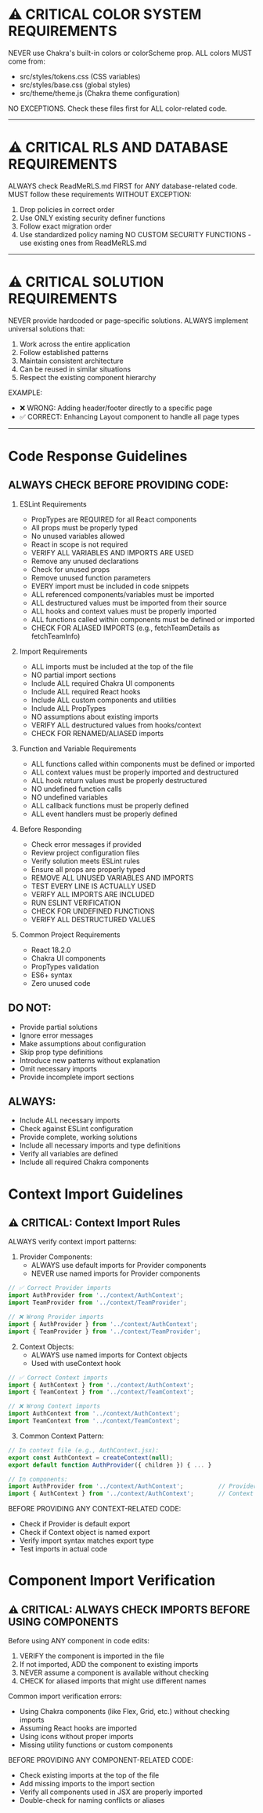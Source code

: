 # ⚠️ CRITICAL COLOR SYSTEM REQUIREMENTS
NEVER use Chakra's built-in colors or colorScheme prop. 
ALL colors MUST come from:
- src/styles/tokens.css (CSS variables)
- src/styles/base.css (global styles)
- src/theme/theme.js (Chakra theme configuration)

NO EXCEPTIONS. Check these files first for ALL color-related code.

---

# ⚠️ CRITICAL RLS AND DATABASE REQUIREMENTS
ALWAYS check ReadMeRLS.md FIRST for ANY database-related code.
MUST follow these requirements WITHOUT EXCEPTION:
1. Drop policies in correct order
2. Use ONLY existing security definer functions
3. Follow exact migration order
4. Use standardized policy naming
NO CUSTOM SECURITY FUNCTIONS - use existing ones from ReadMeRLS.md

---

# ⚠️ CRITICAL SOLUTION REQUIREMENTS
NEVER provide hardcoded or page-specific solutions.
ALWAYS implement universal solutions that:
1. Work across the entire application
2. Follow established patterns
3. Maintain consistent architecture
4. Can be reused in similar situations
5. Respect the existing component hierarchy

EXAMPLE:
- ❌ WRONG: Adding header/footer directly to a specific page
- ✅ CORRECT: Enhancing Layout component to handle all page types

---

# Code Response Guidelines

## ALWAYS CHECK BEFORE PROVIDING CODE:

1. ESLint Requirements
   - PropTypes are REQUIRED for all React components
   - All props must be properly typed
   - No unused variables allowed
   - React in scope is not required
   - VERIFY ALL VARIABLES AND IMPORTS ARE USED
   - Remove any unused declarations
   - Check for unused props
   - Remove unused function parameters
   - EVERY import must be included in code snippets
   - ALL referenced components/variables must be imported
   - ALL destructured values must be imported from their source
   - ALL hooks and context values must be properly imported
   - ALL functions called within components must be defined or imported
   - CHECK FOR ALIASED IMPORTS (e.g., fetchTeamDetails as fetchTeamInfo)

2. Import Requirements
   - ALL imports must be included at the top of the file
   - NO partial import sections
   - Include ALL required Chakra UI components
   - Include ALL required React hooks
   - Include ALL custom components and utilities
   - Include ALL PropTypes
   - NO assumptions about existing imports
   - VERIFY ALL destructured values from hooks/context
   - CHECK FOR RENAMED/ALIASED imports

3. Function and Variable Requirements
   - ALL functions called within components must be defined or imported
   - ALL context values must be properly imported and destructured
   - ALL hook return values must be properly destructured
   - NO undefined function calls
   - NO undefined variables
   - ALL callback functions must be properly defined
   - ALL event handlers must be properly defined

4. Before Responding
   - Check error messages if provided
   - Review project configuration files
   - Verify solution meets ESLint rules
   - Ensure all props are properly typed
   - REMOVE ALL UNUSED VARIABLES AND IMPORTS
   - TEST EVERY LINE IS ACTUALLY USED
   - VERIFY ALL IMPORTS ARE INCLUDED
   - RUN ESLINT VERIFICATION
   - CHECK FOR UNDEFINED FUNCTIONS
   - VERIFY ALL DESTRUCTURED VALUES

5. Common Project Requirements
   - React 18.2.0
   - Chakra UI components
   - PropTypes validation
   - ES6+ syntax
   - Zero unused code

## DO NOT:
- Provide partial solutions
- Ignore error messages
- Make assumptions about configuration
- Skip prop type definitions
- Introduce new patterns without explanation
- Omit necessary imports
- Provide incomplete import sections

## ALWAYS:
- Include ALL necessary imports
- Check against ESLint configuration
- Provide complete, working solutions
- Include all necessary imports and type definitions
- Verify all variables are defined
- Include all required Chakra components

# Context Import Guidelines

## ⚠️ CRITICAL: Context Import Rules

ALWAYS verify context import patterns:

1. Provider Components:
   - ALWAYS use default imports for Provider components
   - NEVER use named imports for Provider components

```jsx
// ✅ Correct Provider imports
import AuthProvider from '../context/AuthContext';
import TeamProvider from '../context/TeamProvider';

// ❌ Wrong Provider imports
import { AuthProvider } from '../context/AuthContext';
import { TeamProvider } from '../context/TeamProvider';
```

2. Context Objects:
   - ALWAYS use named imports for Context objects
   - Used with useContext hook

```jsx
// ✅ Correct Context imports
import { AuthContext } from '../context/AuthContext';
import { TeamContext } from '../context/TeamContext';

// ❌ Wrong Context imports
import AuthContext from '../context/AuthContext';
import TeamContext from '../context/TeamContext';
```

3. Common Context Pattern:
```jsx
// In context file (e.g., AuthContext.jsx):
export const AuthContext = createContext(null);
export default function AuthProvider({ children }) { ... }

// In components:
import AuthProvider from '../context/AuthContext';          // Provider (default)
import { AuthContext } from '../context/AuthContext';       // Context (named)
```

BEFORE PROVIDING ANY CONTEXT-RELATED CODE:
- Check if Provider is default export
- Check if Context object is named export
- Verify import syntax matches export type
- Test imports in actual code

# Component Import Verification

## ⚠️ CRITICAL: ALWAYS CHECK IMPORTS BEFORE USING COMPONENTS

Before using ANY component in code edits:
1. VERIFY the component is imported in the file
2. If not imported, ADD the component to existing imports
3. NEVER assume a component is available without checking
4. CHECK for aliased imports that might use different names

Common import verification errors:
- Using Chakra components (like Flex, Grid, etc.) without checking imports
- Assuming React hooks are imported
- Using icons without proper imports
- Missing utility functions or custom components

BEFORE PROVIDING ANY COMPONENT-RELATED CODE:
- Check existing imports at the top of the file
- Add missing imports to the import section
- Verify all components used in JSX are properly imported
- Double-check for naming conflicts or aliases


